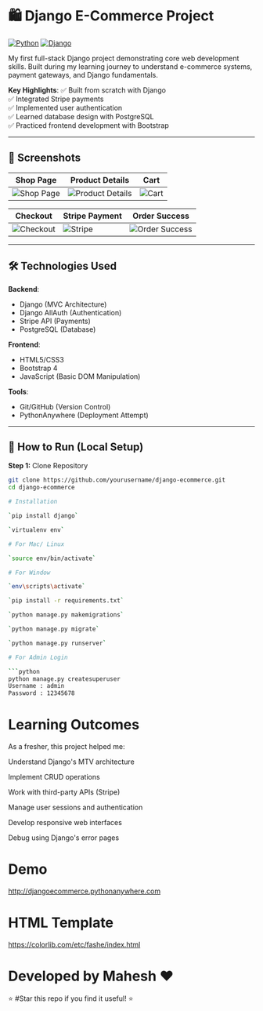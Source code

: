# 🛍️ Django E-Commerce Project

[![Python](https://img.shields.io/badge/Python-3.7%2B-blue)](https://python.org)
[![Django](https://img.shields.io/badge/Django-2.2-green)](https://www.djangoproject.com)


My first full-stack Django project demonstrating core web development skills. Built during my learning journey to understand e-commerce systems, payment gateways, and Django fundamentals.

**Key Highlights**:
✅ Built from scratch with Django  
✅ Integrated Stripe payments  
✅ Implemented user authentication  
✅ Learned database design with PostgreSQL  
✅ Practiced frontend development with Bootstrap  

---

## 📸 Screenshots

| **Shop Page** | **Product Details** | **Cart** |
|---------------|----------------------|----------|
| ![Shop Page](https://user-images.githubusercontent.com/29988949/66098968-923f9000-e559-11e9-8691-cd5c2b181ca1.png) | ![Product Details](https://user-images.githubusercontent.com/29988949/66291084-bff84200-e895-11e9-8d53-3aa23b29dbae.png) | ![Cart](https://user-images.githubusercontent.com/29988949/66291144-f0d87700-e895-11e9-8545-b8f93f799063.png) |

| **Checkout** | **Stripe Payment** | **Order Success** |
|--------------|--------------------|-------------------|
| ![Checkout](https://user-images.githubusercontent.com/29988949/66291542-013d2180-e897-11e9-8ea9-40afcb90cee2.png) | ![Stripe](https://user-images.githubusercontent.com/29988949/66291610-29c51b80-e897-11e9-8b47-20de35d6c1d0.png) | ![Order Success](https://user-images.githubusercontent.com/29988949/66291657-3e091880-e897-11e9-830b-6cf44e72a995.png) |

---

## 🛠️ Technologies Used
**Backend**:
- Django (MVC Architecture)
- Django AllAuth (Authentication)
- Stripe API (Payments)
- PostgreSQL (Database)

**Frontend**:
- HTML5/CSS3
- Bootstrap 4
- JavaScript (Basic DOM Manipulation)

**Tools**:
- Git/GitHub (Version Control)
- PythonAnywhere (Deployment Attempt)

---

## 🚀 How to Run (Local Setup)
**Step 1:** Clone Repository  
```bash
git clone https://github.com/yourusername/django-ecommerce.git
cd django-ecommerce

# Installation

`pip install django`

`virtualenv env`

# For Mac/ Linux

`source env/bin/activate`

# For Window

`env\scripts\activate`

`pip install -r requirements.txt`

`python manage.py makemigrations`

`python manage.py migrate`

`python manage.py runserver`

# For Admin Login

```python
python manage.py createsuperuser
Username : admin
Password : 12345678
```

 # Learning Outcomes
As a fresher, this project helped me:

Understand Django's MTV architecture

Implement CRUD operations

Work with third-party APIs (Stripe)

Manage user sessions and authentication

Develop responsive web interfaces

Debug using Django's error pages
# Demo

http://djangoecommerce.pythonanywhere.com

# HTML Template

https://colorlib.com/etc/fashe/index.html
# Developed by Mahesh ❤️

⭐ #Star this repo if you find it useful! ⭐
